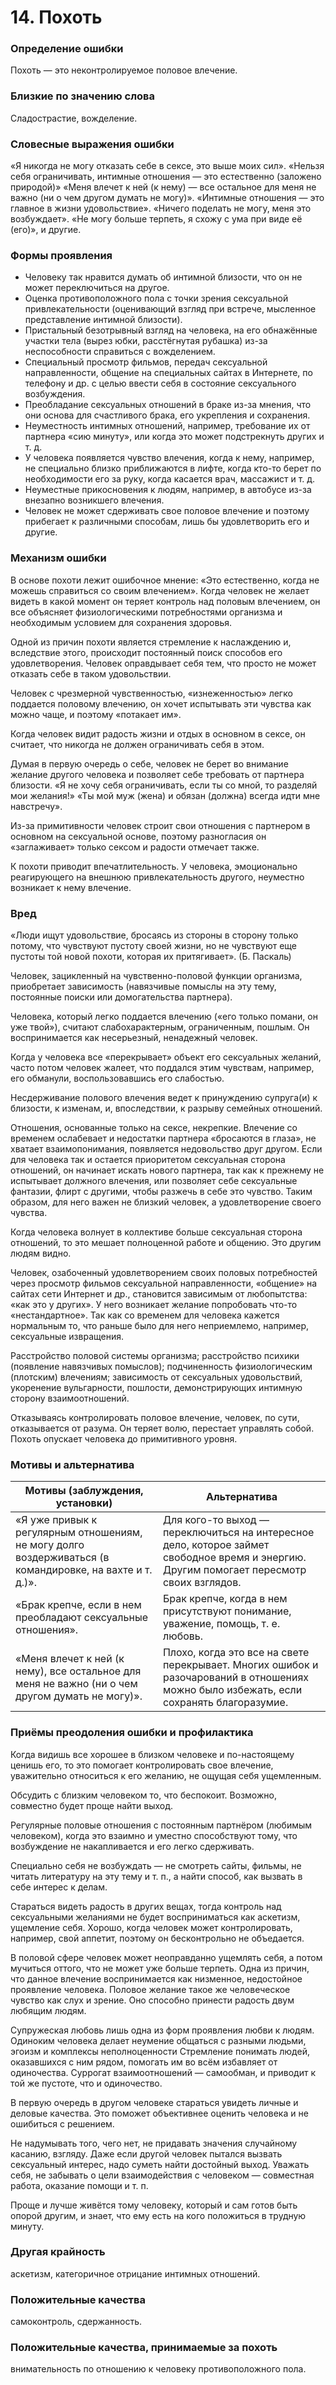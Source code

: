 ﻿# 14. Похоть
  
### Определение ошибки
Похоть — это неконтролируемое половое влечение.

### Близкие по значению слова
Сладострастие, вожделение.

### Словесные выражения ошибки
«Я никогда не могу отказать себе в сексе, это выше моих сил».
«Нельзя себя ограничивать, интимные отношения — это естественно (заложено природой)»
«Меня влечет к ней (к нему) — все остальное для меня не важно (ни о чем другом думать не могу)».
«Интимные отношения — это главное в жизни удовольствие».
«Ничего поделать не могу, меня это возбуждает».
«Не могу больше терпеть, я схожу с ума при виде её (его)», и другие.

  

### Формы проявления
* Человеку так нравится думать об интимной близости, что он не может переключиться на другое.
* Оценка противоположного пола с точки зрения сексуальной привлекательности (оценивающий взгляд при встрече, мысленное представление интимной близости).
* Пристальный безотрывный взгляд на человека, на его обнажённые участки тела (вырез юбки, расстёгнутая рубашка) из-за неспособности справиться с вожделением.
* Специальный просмотр фильмов, передач сексуальной направленности, общение на специальных сайтах в Интернете, по телефону и др. с целью ввести себя в состояние сексуального возбуждения.
* Преобладание сексуальных отношений в браке из-за мнения, что они основа для счастливого брака, его укрепления и сохранения.
* Неуместность интимных отношений, например, требование их от партнера «сию минуту», или когда это может подстрекнуть других и т. д.
* У человека появляется чувство влечения, когда к нему, например, не специально близко приближаются в лифте, когда кто-то берет по необходимости его за руку, когда касается врач, массажист и т. д.
* Неуместные прикосновения к людям, например, в автобусе из-за внезапно возникшего влечения.
* Человек не может сдерживать свое половое влечение и поэтому прибегает к различными способам, лишь бы удовлетворить его и другие.

### Механизм ошибки
В основе похоти лежит ошибочное мнение: «Это естественно, когда не можешь справиться со своим влечением». Когда человек не желает видеть в какой момент он теряет контроль над половым влечением, он все объясняет физиологическими потребностями организма и необходимым условием для сохранения здоровья.

Одной из причин похоти является стремление к наслаждению и, вследствие этого, происходит постоянный поиск способов его удовлетворения. Человек оправдывает себя тем, что просто не может отказать себе в таком удовольствии.

Человек с чрезмерной чувственностью, «изнеженностью» легко поддается половому влечению, он хочет испытывать эти чувства как можно чаще, и поэтому «потакает им».

Когда человек видит радость жизни и отдых в основном в сексе, он считает, что никогда не должен ограничивать себя в этом.

Думая в первую очередь о себе, человек не берет во внимание желание другого человека и позволяет себе требовать от партнера близости. «Я не хочу себя ограничивать, если ты со мной, то разделяй мои желания!» «Ты мой муж (жена) и обязан (должна) всегда идти мне навстречу».

Из-за примитивности человек строит свои отношения с партнером в основном на сексуальной основе, поэтому разногласия он «заглаживает» только сексом и радости отмечает также.

К похоти приводит впечатлительность. У человека, эмоционально реагирующего на внешнюю привлекательность другого, неуместно возникает к нему влечение.

### Вред
«Люди ищут удовольствие, бросаясь из стороны в сторону только потому, что чувствуют пустоту своей жизни, но не чувствуют еще пустоты той новой похоти, которая их притягивает». (Б. Паскаль)

Человек, зацикленный на чувственно-половой функции организма, приобретает зависимость (навязчивые помыслы на эту тему, постоянные поиски или домогательства партнера).

Человека, который легко поддается влечению («его только помани, он уже твой»), считают слабохарактерным, ограниченным, пошлым. Он воспринимается как несерьезный, ненадежный человек.

Когда у человека все «перекрывает» объект его сексуальных желаний, часто потом человек жалеет, что поддался этим чувствам, например, его обманули, воспользовавшись его слабостью.

Несдерживание полового влечения ведет к принуждению супруга(и) к близости, к изменам, и, впоследствии, к разрыву семейных отношений.

Отношения, основанные только на сексе, некрепкие. Влечение со временем ослабевает и недостатки партнера «бросаются в глаза», не хватает взаимопонимания, появляется недовольство друг другом. Если для человека так и остается приоритетом сексуальная сторона отношений, он начинает искать нового партнера, так как к прежнему не испытывает должного влечения, или позволяет себе сексуальные фантазии, флирт с другими, чтобы разжечь в себе это чувство. Таким образом, для него важен не близкий человек, а удовлетворение своего чувства.

Когда человека волнует в коллективе больше сексуальная сторона отношений, то это мешает полноценной работе и общению. Это другим людям видно.

Человек, озабоченный удовлетворением своих половых потребностей через просмотр фильмов сексуальной направленности, «общение» на сайтах сети Интернет и др., становится зависимым от любопытства: «как это у других». У него возникает желание попробовать что-то «нестандартное». Так как со временем для человека кажется нормальным то, что раньше было для него неприемлемо, например, сексуальные извращения.

Расстройство половой системы организма; расстройство психики (появление навязчивых помыслов); подчиненность физиологическим (плотским) влечениям; зависимость от сексуальных удовольствий, укоренение вульгарности, пошлости, демонстрирующих интимную сторону взаимоотношений.

Отказываясь контролировать половое влечение, человек, по сути, отказывается от разума. Он теряет волю, перестает управлять собой. Похоть опускает человека до примитивного уровня.

  

### Мотивы и альтернатива
Мотивы (заблуждения, установки) | Альтернатива
------------------------------- | ------------
«Я уже привык к регулярным отношениям, не могу долго воздерживаться (в командировке, на вахте и т. д.)». | Для кого-то выход — переключиться на интересное дело, которое займет свободное время и энергию. Другим помогает пересмотр своих взглядов.
«Брак крепче, если в нем преобладают сексуальные отношения». | Брак крепче, когда в нем присутствуют понимание, уважение, помощь, т. е. любовь.
«Меня влечет к ней (к нему), все остальное для меня не важно (ни о чем другом думать не могу)». | Плохо, когда это все на свете перекрывает. Многих ошибок и разочарований в отношениях можно было избежать, если сохранять благоразумие.

### Приёмы преодоления ошибки и профилактика
Когда видишь все хорошее в близком человеке и по-настоящему ценишь его, то это помогает контролировать свое влечение, уважительно относиться к его желанию, не ощущая себя ущемленным.

Обсудить с близким человеком то, что беспокоит. Возможно, совместно будет проще найти выход.

Регулярные половые отношения с постоянным партнёром (любимым человеком), когда это взаимно и уместно способствуют тому, что возбуждение не накапливается и его легко сдерживать.

Специально себя не возбуждать — не смотреть сайты, фильмы, не читать литературу на эту тему и т. п., а найти способ, как вызвать в себе интерес к делам.

Стараться видеть радость в других вещах, тогда контроль над сексуальными желаниями не будет восприниматься как аскетизм, ущемление себя. Хорошо, когда человек может контролировать, например, свой аппетит, поэтому он бесконтрольно не объедается.

В половой сфере человек может неоправданно ущемлять себя, а потом мучиться оттого, что не может уже больше терпеть. Одна из причин, что данное влечение воспринимается как низменное, недостойное проявление человека. Половое желание такое же человеческое чувство как слух и зрение. Оно способно принести радость двум любящим людям.

Супружеская любовь лишь одна из форм проявления любви к людям. Одиноким человека делает неумение общаться с разными людьми, эгоизм и комплексы неполноценности Стремление понимать людей, оказавшихся с ним рядом, помогать им во всём избавляет от одиночества. Суррогат взаимоотношений — самообман, и приводит к той же пустоте, что и одиночество.

В первую очередь в другом человеке стараться увидеть личные и деловые качества. Это поможет объективнее оценить человека и не ошибиться с решением.

Не надумывать того, чего нет, не придавать значения случайному касанию, взгляду. Даже если другой человек пытался вызвать сексуальный интерес, надо суметь найти достойный выход. Уважать себя, не забывать о цели взаимодействия с человеком — совместная работа, оказание помощи и т. п.

Проще и лучше живётся тому человеку, который и сам готов быть опорой другим, и знает, что ему есть на кого положиться в трудную минуту.

### Другая крайность
аскетизм, категоричное отрицание интимных отношений.

### Положительные качества
самоконтроль, сдержанность.

### Положительные качества, принимаемые за похоть
внимательность по отношению к человеку противоположного пола.